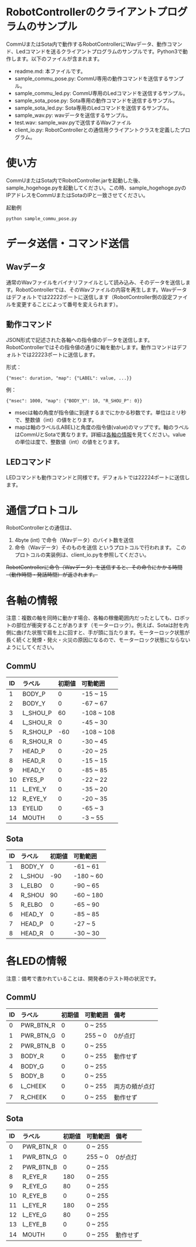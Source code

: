 # RobotControllerのクライアントプログラムのサンプル

CommUまたはSota内で動作するRobotControllerにWavデータ、動作コマンド、Ledコマンドを送るクライアントプログラムのサンプルです。Python3で動作します。以下のファイルが含まれます。

- readme.md: 本ファイルです。
- sample_commu_pose.py: CommU専用の動作コマンドを送信するサンプル。
- sample_commu_led.py: CommU専用のLedコマンドを送信するサンプル。
- sample_sota_pose.py: Sota専用の動作コマンドを送信するサンプル。
- sample_sota_led.py: Sota専用のLedコマンドを送信するサンプル。
- sample_wav.py: wavデータを送信するサンプル。
- test.wav: sample_wav.pyで送信するWavファイル
- client_io.py: RobotControllerとの通信用クライアントクラスを定義したプログラム。

# 使い方

CommUまたはSota内でRobotController.jarを起動した後、sample_hogehoge.pyを起動してください。この時、sample_hogehoge.pyのIPアドレスをCommUまたはSotaのIPと一致させてください。

起動例

    python sample_commu_pose.py


# データ送信・コマンド送信

## Wavデータ

通常のWavファイルをバイナリファイルとして読み込み、そのデータを送信します。RobotControllerでは、そのWavファイルの内容を再生します。Wavデータはデフォルトでは22222ポートに送信します（RobotController側の設定ファイルを変更することによって番号を変えられます）。

## 動作コマンド

JSON形式で記述された各軸への指令値のデータを送信します。RobotControllerではその指令値の通りに軸を動かします。動作コマンドはデフォルトでは22223ポートに送信します。

形式：

    {"msec": duration, "map": {"LABEL": value, ...}}

例：

    {"msec": 1000, "map": {"BODY_Y": 10, "R_SHOU_P": 0}}

- msecは軸の角度が指令値に到達するまでにかかる秒数です。単位はミリ秒で、整数値（int）の値をとります。
- mapは軸のラベル(LABEL)と角度の指令値(value)のマップです。軸のラベルはCommUとSotaで異なります。詳細は[各軸の情報](#各軸の情報)を見てください。valueの単位は度で、整数値（int）の値をとります。
 

## LEDコマンド

LEDコマンドも動作コマンドと同様です。デフォルトでは22224ポートに送信します。


# 通信プロトコル

RobotControllerとの通信は、
1. 4byte (int) で命令（Wavデータ）のバイト数を送信
1. 命令（Wavデータ）そのものを送信
というプロトコルで行われます。
このプロトコルの実装例は、client_io.pyを参照してください。

~~RobotControllerに命令（Wavデータ）を送信すると、その命令にかかる時間（動作時間・発話時間）が返されます。~~


# 各軸の情報

注意：複数の軸を同時に動かす場合、各軸の稼働範囲内だったとしても、ロボットの部位が衝突することがあります（モーターロック）。例えば、Sotaは肘を内側に曲げた状態で肩を上に回すと、手が頭に当たります。モーターロック状態が長く続くと発煙・発火・火災の原因になるので、モーターロック状態にならないようにしてください。

## CommU

|ID|ラベル|初期値|可動範囲|
|:--|:--|:--|:--|
| 1|BODY_P  |   0|  -15 ~  15|
| 2|BODY_Y  |   0|  -67 ~  67|
| 3|L_SHOU_P|  60| -108 ~ 108|
| 4|L_SHOU_R|   0|  -45 ~  30|
| 5|R_SHOU_P| -60| -108 ~ 108|
| 6|R_SHOU_R|   0|  -30 ~  45|
| 7|HEAD_P  |   0|  -20 ~  25|
| 8|HEAD_R  |   0|  -15 ~  15|
| 9|HEAD_Y  |   0|  -85 ~  85|
|10|EYES_P  |   0|  -22 ~  22|
|11|L_EYE_Y |   0|  -35 ~  20|
|12|R_EYE_Y |   0|  -20 ~  35|
|13|EYELID  |   0|  -65 ~   3|
|14|MOUTH   |   0|   -3 ~  55|

## Sota

|ID|ラベル|初期値|可動範囲|
|:--|:--|:--|:--|
| 1| BODY_Y|   0 | -61 ~  61|
| 2| L_SHOU| -90 |-180 ~  60|
| 3| L_ELBO|   0 | -90 ~  65|
| 4| R_SHOU|  90 | -60 ~ 180|
| 5| R_ELBO|   0 | -65 ~  90|
| 6| HEAD_Y|   0 | -85 ~  85|
| 7| HEAD_P|   0 | -27 ~   5|
| 8| HEAD_R|   0 | -30 ~  30|

# 各LEDの情報

注意：備考で書かれていることは、開発者のテスト時の状況です。

## CommU

|ID|ラベル|初期値|可動範囲|備考
|:--|:--|:--|:--|:--|
|0|PWR_BTN_R|  0| 0 ~ 255||
|1|PWR_BTN_G|  0| 255 ~ 0|0が点灯|
|2|PWR_BTN_B|  0| 0 ~ 255||
|3|BODY_R   |  0| 0 ~ 255|動作せず|
|4|BODY_G   |  0| 0 ~ 255||
|5|BODY_B   |  0| 0 ~ 255||
|6|L_CHEEK  |  0| 0 ~ 255|両方の頬が点灯|
|7|R_CHEEK  |  0| 0 ~ 255|動作せず|

## Sota

|ID|ラベル|初期値|可動範囲|備考
|:--|:--|:--|:--|:--|
| 0|PWR_BTN_R|   0| 0 ~ 255||
| 1|PWR_BTN_G|   0| 255 ~ 0|0が点灯|
| 2|PWR_BTN_B|   0| 0 ~ 255||
| 8|R_EYE_R  | 180| 0 ~ 255||
| 9|R_EYE_G  |  80| 0 ~ 255||
|10|R_EYE_B  |   0| 0 ~ 255||
|11|L_EYE_R  | 180| 0 ~ 255||
|12|L_EYE_G  |  80| 0 ~ 255||
|13|L_EYE_B  |   0| 0 ~ 255||
|14|MOUTH    |   0| 0 ~ 255|動作せず|
